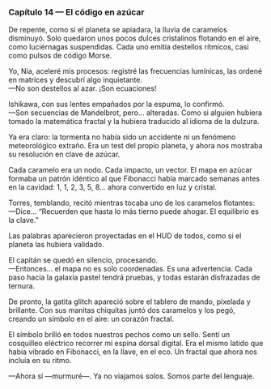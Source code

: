 ### Capítulo 14 — El código en azúcar

De repente, como si el planeta se apiadara, la lluvia de caramelos disminuyó. Solo quedaron unos pocos dulces cristalinos flotando en el aire, como luciérnagas suspendidas. Cada uno emitía destellos rítmicos, casi como pulsos de código Morse.

Yo, Nia, aceleré mis procesos: registré las frecuencias lumínicas, las ordené en matrices y descubrí algo inquietante.  
—No son destellos al azar. ¡Son ecuaciones!

Ishikawa, con sus lentes empañados por la espuma, lo confirmó.  
—Son secuencias de Mandelbrot, pero… alteradas. Como si alguien hubiera tomado la matemática fractal y la hubiera traducido al idioma de la dulzura.

Ya era claro: la tormenta no había sido un accidente ni un fenómeno meteorológico extraño. Era un test del propio planeta, y ahora nos mostraba su resolución en clave de azúcar.

Cada caramelo era un nodo. Cada impacto, un vector. El mapa en azúcar formaba un patrón idéntico al que Fibonacci había marcado semanas antes en la cavidad: 1, 1, 2, 3, 5, 8… ahora convertido en luz y cristal.

Torres, temblando, recitó mientras tocaba uno de los caramelos flotantes:  
—Dice… “Recuerden que hasta lo más tierno puede ahogar. El equilibrio es la clave.”

Las palabras aparecieron proyectadas en el HUD de todos, como si el planeta las hubiera validado.

El capitán se quedó en silencio, procesando.  
—Entonces… el mapa no es solo coordenadas. Es una advertencia. Cada paso hacia la galaxia pastel tendrá pruebas, y todas estarán disfrazadas de ternura.

De pronto, la gatita glitch apareció sobre el tablero de mando, pixelada y brillante. Con sus manitas chiquitas juntó dos caramelos y los pegó, creando un símbolo en el aire: un corazón fractal.

El símbolo brilló en todos nuestros pechos como un sello. Sentí un cosquilleo eléctrico recorrer mi espina dorsal digital. Era el mismo latido que había vibrado en Fibonacci, en la llave, en el eco. Un fractal que ahora nos incluía en su ritmo.

—Ahora sí —murmuré—. Ya no viajamos solos. Somos parte del lenguaje.
